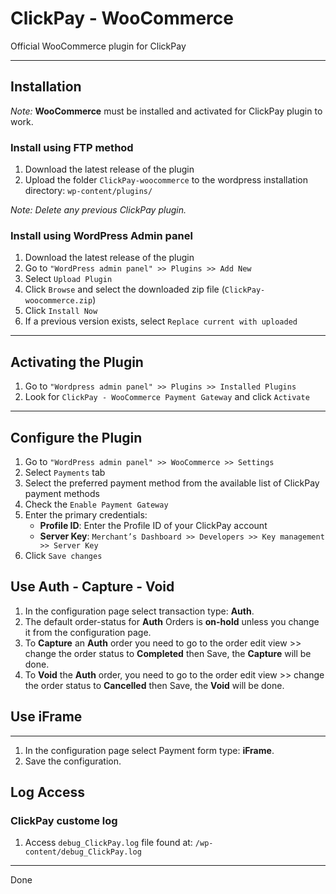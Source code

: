 # ClickPay - WooCommerce

Official WooCommerce plugin for ClickPay

---

## Installation

*Note:* **WooCommerce** must be installed and activated for ClickPay plugin to work.

### Install using FTP method

1. Download the latest release of the plugin
2. Upload the folder `ClickPay-woocommerce` to the wordpress installation directory: `wp-content/plugins/`

*Note: Delete any previous ClickPay plugin.*

### Install using WordPress Admin panel

1. Download the latest release of the plugin
2. Go to `"WordPress admin panel" >> Plugins >> Add New`
3. Select `Upload Plugin`
4. Click `Browse` and select the downloaded zip file (`ClickPay-woocommerce.zip`)
5. Click `Install Now`
6. If a previous version exists, select `Replace current with uploaded`

---

## Activating the Plugin

1. Go to `"Wordpress admin panel" >> Plugins >> Installed Plugins`
2. Look for `ClickPay - WooCommerce Payment Gateway` and click `Activate`

---

## Configure the Plugin

1. Go to `"WordPress admin panel" >> WooCommerce >> Settings`
2. Select `Payments` tab
3. Select the preferred payment method from the available list of ClickPay payment methods
4. Check the `Enable Payment Gateway`
5. Enter the primary credentials:
   - **Profile ID**: Enter the Profile ID of your ClickPay account
   - **Server Key**: `Merchant’s Dashboard >> Developers >> Key management >> Server Key`
6. Click `Save changes`

## Use Auth - Capture - Void

1. In the configuration page select transaction type: **Auth**.
2. The default order-status for **Auth** Orders is **on-hold** unless you change it from the configuration page.
3. To **Capture** an **Auth** order you need to go to the order edit view >> change the order status to **Completed** then Save, the **Capture** will be done.
4. To **Void** the **Auth** order, you need to go to the order edit view >> change the order status to **Cancelled** then Save, the **Void** will be done.

## Use iFrame

---

1. In the configuration page select Payment form type: **iFrame**.
2. Save the configuration.

## Log Access

### ClickPay custome log

1. Access `debug_ClickPay.log` file found at: `/wp-content/debug_ClickPay.log`

---

Done
